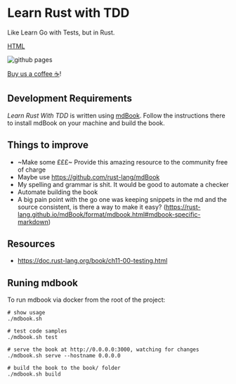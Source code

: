 # Learn Rust with TDD

Like Learn Go with Tests, but in Rust. 

[HTML](https://learn-with-tests.github.io/learn-rust-with-tests/)

![github pages](https://github.com/learn-with-tests/learn-rust-with-tests/workflows/github%20pages/badge.svg)

[Buy us a coffee :coffee:](https://www.buymeacoffee.com/learnwithtests)!

## Development Requirements

_Learn Rust With TDD_ is written using [mdBook][mdBook]. Follow the instructions
there to install mdBook on your machine and build the book.

## Things to improve

- ~Make some £££~ Provide this amazing resource to the community free of charge
- Maybe use https://github.com/rust-lang/mdBook
- My spelling and grammar is shit. It would be good to automate a checker
- Automate building the book
- A big pain point with the go one was keeping snippets in the md and the source consistent, is there a way to make it easy? (https://rust-lang.github.io/mdBook/format/mdbook.html#mdbook-specific-markdown)

## Resources

- https://doc.rust-lang.org/book/ch11-00-testing.html

[mdBook]: https://github.com/rust-lang/mdBook

## Runing mdbook

To run mdbook via docker from the root of the project:

```shell
# show usage
./mdbook.sh

# test code samples
./mdbook.sh test

# serve the book at http://0.0.0.0:3000, watching for changes
./mdbook.sh serve --hostname 0.0.0.0

# build the book to the book/ folder
./mdbook.sh build
```
